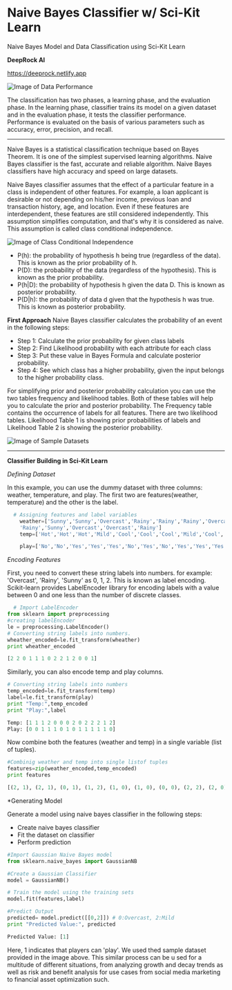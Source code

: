 # Naive Bayes Classifier w/ Sci-Kit Learn
Naive Bayes Model and Data Classification using Sci-Kit Learn

**DeepRock AI**

https://deeprock.netlify.app

![Image of Data Performance](https://res.cloudinary.com/dyd911kmh/image/upload/f_auto,q_auto:best/v1543836883/image_2_rrxvol.png)

The classification has two phases, a learning phase, and the evaluation phase. In the learning phase, classifier trains its model on a given dataset and in the evaluation phase, it tests the classifier performance. Performance is evaluated on the basis of various parameters such as accuracy, error, precision, and recall.
___________________________________________________________________________________________________

Naive Bayes is a statistical classification technique based on Bayes Theorem. It is one of the simplest supervised learning algorithms. Naive Bayes classifier is the fast, accurate and reliable algorithm. Naive Bayes classifiers have high accuracy and speed on large datasets.

Naive Bayes classifier assumes that the effect of a particular feature in a class is independent of other features. For example, a loan applicant is desirable or not depending on his/her income, previous loan and transaction history, age, and location. Even if these features are interdependent, these features are still considered independently. This assumption simplifies computation, and that's why it is considered as naive. This assumption is called class conditional independence.

![Image of Class Conditional Independence](https://res.cloudinary.com/dyd911kmh/image/upload/f_auto,q_auto:best/v1543836882/image_3_ijznzs.png)

* P(h): the probability of hypothesis h being true (regardless of the data). This is known as the prior probability of h.
* P(D): the probability of the data (regardless of the hypothesis). This is known as the prior probability.
* P(h|D): the probability of hypothesis h given the data D. This is known as posterior probability.
* P(D|h): the probability of data d given that the hypothesis h was true. This is known as posterior probability.

**First Approach**
Naive Bayes classifier calculates the probability of an event in the following steps:

* Step 1: Calculate the prior probability for given class labels
* Step 2: Find Likelihood probability with each attribute for each class
* Step 3: Put these value in Bayes Formula and calculate posterior probability.
* Step 4: See which class has a higher probability, given the input belongs to the higher probability class.

For simplifying prior and posterior probability calculation you can use the two tables frequency and likelihood tables. Both of these tables will help you to calculate the prior and posterior probability. The Frequency table contains the occurrence of labels for all features. There are two likelihood tables. Likelihood Table 1 is showing prior probabilities of labels and Likelihood Table 2 is showing the posterior probability.

![Image of Sample Datasets](https://res.cloudinary.com/dyd911kmh/image/upload/f_auto,q_auto:best/v1543836883/image_4_lyi0ob.png)
___________________________________________________________________________________________________
**Classifier Building in Sci-Kit Learn**

*Defining Dataset*

In this example, you can use the dummy dataset with three columns: weather, temperature, and play. The first two are features(weather, temperature) and the other is the label.
```python
  # Assigning features and label variables
    weather=['Sunny','Sunny','Overcast','Rainy','Rainy','Rainy','Overcast','Sunny','Sunny',
    'Rainy','Sunny','Overcast','Overcast','Rainy']
    temp=['Hot','Hot','Hot','Mild','Cool','Cool','Cool','Mild','Cool','Mild','Mild','Mild','Hot','Mild']

    play=['No','No','Yes','Yes','Yes','No','Yes','No','Yes','Yes','Yes','Yes','Yes','No']
```

*Encoding Features*

First, you need to convert these string labels into numbers. for example: 'Overcast', 'Rainy', 'Sunny' as 0, 1, 2. This is known as label encoding. Scikit-learn provides LabelEncoder library for encoding labels with a value between 0 and one less than the number of discrete classes.

```python
  # Import LabelEncoder
from sklearn import preprocessing
#creating labelEncoder
le = preprocessing.LabelEncoder()
# Converting string labels into numbers.
wheather_encoded=le.fit_transform(wheather)
print wheather_encoded
```
```python
[2 2 0 1 1 1 0 2 2 1 2 0 0 1]
```

Similarly, you can also encode temp and play columns.
```python
# Converting string labels into numbers
temp_encoded=le.fit_transform(temp)
label=le.fit_transform(play)
print "Temp:",temp_encoded
print "Play:",label
```
```python
Temp: [1 1 1 2 0 0 0 2 0 2 2 2 1 2]
Play: [0 0 1 1 1 0 1 0 1 1 1 1 1 0]
```

Now combine both the features (weather and temp) in a single variable (list of tuples).

```python
#Combinig weather and temp into single listof tuples
features=zip(weather_encoded,temp_encoded)
print features
```
```python
[(2, 1), (2, 1), (0, 1), (1, 2), (1, 0), (1, 0), (0, 0), (2, 2), (2, 0), (1, 2), (2, 2), (0, 2), (0, 1), (1, 2)]
```

*Generating Model

Generate a model using naive bayes classifier in the following steps:

* Create naive bayes classifier
* Fit the dataset on classifier
* Perform prediction
```python
#Import Gaussian Naive Bayes model
from sklearn.naive_bayes import GaussianNB

#Create a Gaussian Classifier
model = GaussianNB()

# Train the model using the training sets
model.fit(features,label)

#Predict Output
predicted= model.predict([[0,2]]) # 0:Overcast, 2:Mild
print "Predicted Value:", predicted
```

```python
Predicted Value: [1]
```
Here, 1 indicates that players can 'play'. We used thed sample dataset provided in the image above. This similar process can be u sed for a multitude of different situations, from analyzing growth and decay trends as well as risk and benefit analysis for use cases from social media marketing to financial asset optimization such.
